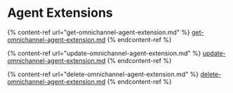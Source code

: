 # Agent Extensions

{% content-ref url="get-omnichannel-agent-extension.md" %}
[get-omnichannel-agent-extension.md](get-omnichannel-agent-extension.md)
{% endcontent-ref %}

{% content-ref url="update-omnichannel-agent-extension.md" %}
[update-omnichannel-agent-extension.md](update-omnichannel-agent-extension.md)
{% endcontent-ref %}

{% content-ref url="delete-omnichannel-agent-extension.md" %}
[delete-omnichannel-agent-extension.md](delete-omnichannel-agent-extension.md)
{% endcontent-ref %}
